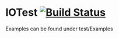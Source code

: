 # IOTest [![Build Status](https://travis-ci.com/owestphal/IOTasks.svg?token=Zh1fFBtaisuafnJQgqsK&branch=master)](https://travis-ci.com/owestphal/IOTasks)

Examples can be found under test/Examples 
